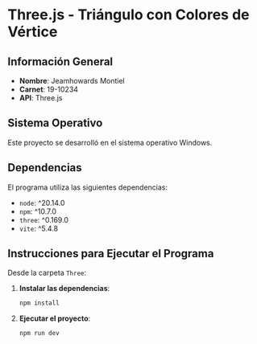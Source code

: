 # Three.js - Triángulo con Colores de Vértice

## Información General
- **Nombre**: Jeamhowards Montiel
- **Carnet**: 19-10234
- **API**: Three.js

## Sistema Operativo
Este proyecto se desarrolló en el sistema operativo Windows.

## Dependencias
El programa utiliza las siguientes dependencias:
- `node`: ^20.14.0
- `npm`: ^10.7.0
- `three`: ^0.169.0
- `vite`: ^5.4.8

## Instrucciones para Ejecutar el Programa
Desde la carpeta `Three`:

1. **Instalar las dependencias**:
    ```sh
    npm install
    ```
2. **Ejecutar el proyecto**:
    ```sh
    npm run dev
    ```